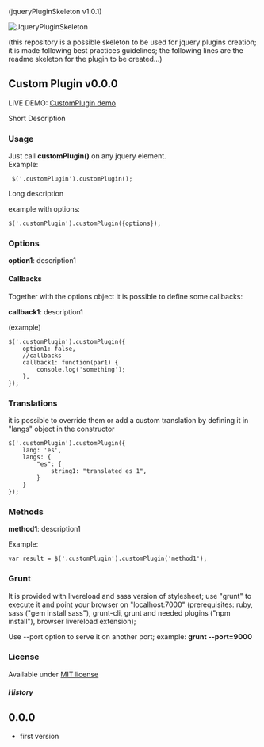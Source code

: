 (jqueryPluginSkeleton v1.0.1)

![JqueryPluginSkeleton](http://144.76.103.88/webforge_static/appLogos/jqueryPluginSkeleton.png)

(this repository is a possible skeleton to be used for jquery plugins creation; it is made following best practices guidelines; the following lines are the readme skeleton for the plugin to be created...)

## Custom Plugin v0.0.0

LIVE DEMO: [CustomPlugin demo](http://)

Short Description

### Usage
Just call <b>customPlugin()</b> on any jquery element.<br>
Example:

     $('.customPlugin').customPlugin();

Long description

example with options:
    
    $('.customPlugin').customPlugin({options});

### Options
<b>option1</b>: description1

#### Callbacks
Together with the options object it is possible to define some callbacks:

<b>callback1</b>: description1

(example)

    $('.customPlugin').customPlugin({
        option1: false,
        //callbacks
        callback1: function(par1) {
            console.log('something');
        },
    });

### Translations
it is possible to override them or add a custom translation by defining it in "langs" object in the constructor

    $('.customPlugin').customPlugin({
        lang: 'es',
        langs: {
            "es": {
                string1: "translated es 1",      
            }
        }
    });

### Methods

<b>method1</b>: description1

Example:

    var result = $('.customPlugin').customPlugin('method1');

### Grunt
It is provided with livereload and sass version of stylesheet;
use "grunt" to execute it and point your browser on "localhost:7000" (prerequisites: ruby, sass ("gem install sass"), grunt-cli, grunt and needed plugins ("npm install"), browser livereload extension);

Use --port option to serve it on another port; example:
<b>grunt --port=9000</b>

### License
Available under <a href="http://opensource.org/licenses/MIT" target="_blank">MIT license</a>

##### History

0.0.0
------
- first version
